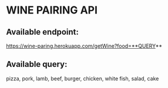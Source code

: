 # WINE PAIRING API

## Available endpoint:

https://wine-paring.herokuapp.com/getWine?food=**QUERY**

## Available query:

pizza, pork, lamb, beef, burger, chicken, white fish, salad, cake
